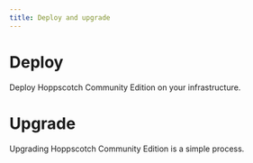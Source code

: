 ```yaml
---
title: Deploy and upgrade
---
```


# Deploy

Deploy Hoppscotch Community Edition on your infrastructure.

# Upgrade

Upgrading Hoppscotch Community Edition is a simple process.

